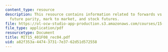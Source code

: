 ```yaml
---
content_type: resource
description: This resource contains information related to forwards vs futures, spot
  future parity, mark to market, and stock futures.
file: https://ol-ocw-studio-app-production.s3.amazonaws.com/courses/15-401-finance-theory-i-fall-2008/a82f353a447437317e3762d51d572558_MIT15_401F08_rec04.pdf
file_type: application/pdf
resourcetype: Document
title: MIT15_401F08_rec04.pdf
uid: a82f353a-4474-3731-7e37-62d51d572558
---
```

